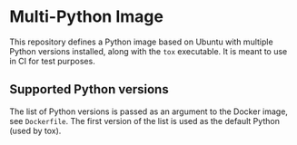 # Multi-Python Image

This repository defines a Python image based on Ubuntu with multiple Python versions installed,
along with the `tox` executable. It is meant to use in CI for test purposes.


## Supported Python versions

The list of Python versions is passed as an argument to the Docker image, see `Dockerfile`. The
first version of the list is used as the default Python (used by tox).
